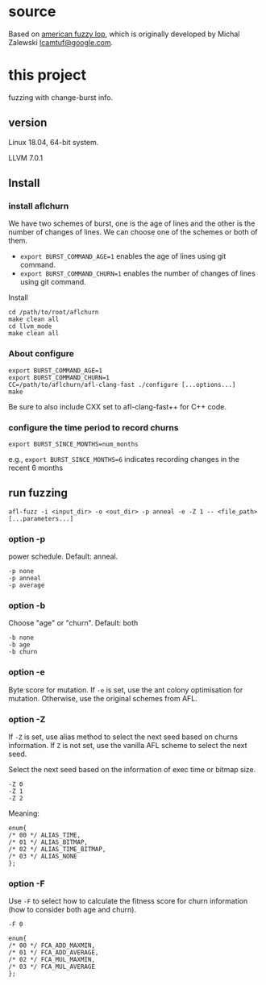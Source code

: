 # source
Based on [american fuzzy lop](https://github.com/google/AFL), which is originally developed by Michal Zalewski <lcamtuf@google.com>.

# this project

fuzzing with change-burst info.

## version
Linux 18.04, 64-bit system. 

LLVM 7.0.1


## Install

   
### install aflchurn
We have two schemes of burst, one is the age of lines and the other is the number of changes of lines. 
We can choose one of the schemes or both of them.

- `export BURST_COMMAND_AGE=1` enables the age of lines using git command.
- `export BURST_COMMAND_CHURN=1` enables the number of changes of lines using git command.

Install

    cd /path/to/root/aflchurn
    make clean all
    cd llvm_mode
    make clean all



### About configure

    export BURST_COMMAND_AGE=1
    export BURST_COMMAND_CHURN=1
    CC=/path/to/aflchurn/afl-clang-fast ./configure [...options...]
    make

Be sure to also include CXX set to afl-clang-fast++ for C++ code.

### configure the time period to record churns

    export BURST_SINCE_MONTHS=num_months

e.g., `export BURST_SINCE_MONTHS=6` indicates recording changes in the recent 6 months

## run fuzzing

    afl-fuzz -i <input_dir> -o <out_dir> -p anneal -e -Z 1 -- <file_path> [...parameters...]

### option -p
power schedule. Default: anneal.

    -p none
    -p anneal
    -p average

### option -b
Choose "age" or "churn". Default: both

    -b none
    -b age
    -b churn

### option -e
Byte score for mutation. 
If `-e` is set, use the ant colony optimisation for mutation.
Otherwise, use the original schemes from AFL.

### option -Z
If `-Z` is set, use alias method to select the next seed based on churns information.
If `Z` is not set, use the vanilla AFL scheme to select the next seed.

Select the next seed based on the information of exec time or bitmap size.

    -Z 0
    -Z 1
    -Z 2

Meaning:

    enum{
    /* 00 */ ALIAS_TIME,
    /* 01 */ ALIAS_BITMAP,
    /* 02 */ ALIAS_TIME_BITMAP,
    /* 03 */ ALIAS_NONE
    };

### option -F
Use `-F` to select how to calculate the fitness score for churn information (how to consider both age and churn).

    -F 0

    enum{
    /* 00 */ FCA_ADD_MAXMIN,
    /* 01 */ FCA_ADD_AVERAGE,
    /* 02 */ FCA_MUL_MAXMIN,
    /* 03 */ FCA_MUL_AVERAGE
    };
